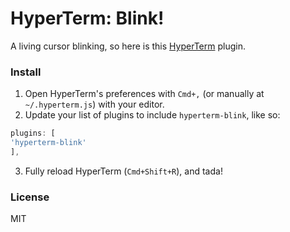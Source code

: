 # HyperTerm: Blink!

A living cursor blinking, so here is this [HyperTerm](https://hyperterm.org) plugin.

### Install

1. Open HyperTerm's preferences with `Cmd+,` (or manually at `~/.hyperterm.js`) with your editor.
2. Update your list of plugins to include `hyperterm-blink`, like so:

  ```js
plugins: [
  'hyperterm-blink'
],
```
3. Fully reload HyperTerm (`Cmd+Shift+R`), and tada!

### License

MIT

